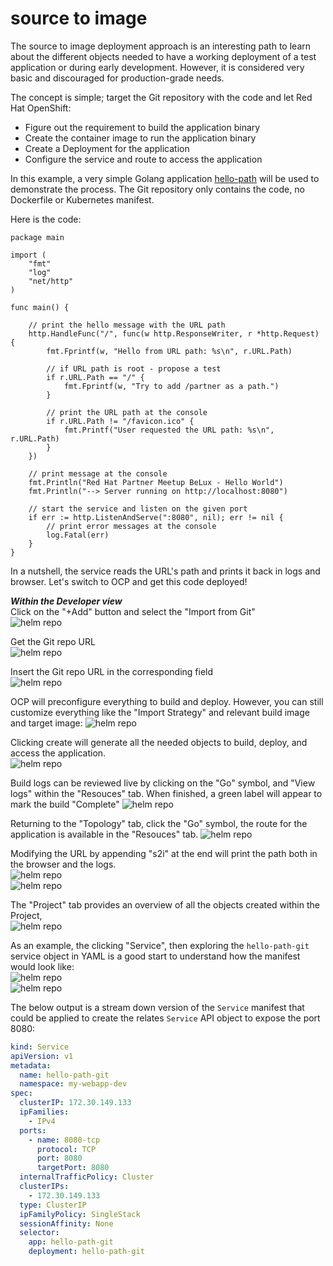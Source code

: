 # source to image

The source to image deployment approach is an interesting path to learn about the different objects needed to have a working deployment of a test application or during early development. However, it is considered very basic and discouraged for production-grade needs. 

The concept is simple; target the Git repository with the code and let Red Hat OpenShift:

- Figure out the requirement to build the application binary
- Create the container image to run the application binary
- Create a Deployment for the application 
- Configure the service and route to access the application 

In this example, a very simple Golang application [hello-path](https://github.com/romdalf/hello-path) will be used to demonstrate the process. The Git repository only contains the code, no Dockerfile or Kubernetes manifest. 

Here is the code:

```golang
package main

import (
    "fmt"
	"log"
    "net/http"
)

func main() {

	// print the hello message with the URL path 
	http.HandleFunc("/", func(w http.ResponseWriter, r *http.Request) {
        fmt.Fprintf(w, "Hello from URL path: %s\n", r.URL.Path)

		// if URL path is root - propose a test
		if r.URL.Path == "/" {
			fmt.Fprintf(w, "Try to add /partner as a path.")
		}

		// print the URL path at the console
		if r.URL.Path != "/favicon.ico" {
			fmt.Printf("User requested the URL path: %s\n", r.URL.Path)
		}
    })

	// print message at the console
	fmt.Println("Red Hat Partner Meetup BeLux - Hello World")
	fmt.Println("--> Server running on http://localhost:8080")

	// start the service and listen on the given port
    if err := http.ListenAndServe(":8080", nil); err != nil {
		// print error messages at the console
		log.Fatal(err)
	}
}
```

In a nutshell, the service reads the URL's path and prints it back in logs and browser. Let's switch to OCP and get this code deployed! 

***Within the Developer view***    
Click on the "+Add" button and select the "Import from Git"   
![helm repo](../../../images/s2i_01.png)    

Get the Git repo URL   
![helm repo](../../../images/s2i_02.png)    

Insert the Git repo URL in the corresponding field  
![helm repo](../../../images/s2i_03.png)   


OCP will preconfigure everything to build and deploy. However, you can still customize everything like the "Import Strategy" and relevant build image and target image: 
![helm repo](../../../images/s2i_04.png)    


Clicking create will generate all the needed objects to build, deploy, and access the application.  
![helm repo](../../../images/s2i_05.png)   


Build logs can be reviewed live by clicking on the "Go" symbol, and "View logs" within the "Resouces" tab. When finished, a green label will appear to mark the build "Complete"
![helm repo](../../../images/s2i_06.png)   


Returning to the "Topology" tab, click the "Go" symbol, the route for the application is available in the "Resouces" tab. 
![helm repo](../../../images/s2i_07.png)   


Modifying the URL by appending "s2i" at the end will print the path both in the browser and the logs.  
![helm repo](../../../images/s2i_08.png)   
![helm repo](../../../images/s2i_09.png)   


The "Project" tab provides an overview of all the objects created within the Project,   
![helm repo](../../../images/s2i_10.png)   


As an example, the clicking "Service", then exploring the ```hello-path-git``` service object in YAML is a good start to understand how the manifest would look like:   
![helm repo](../../../images/s2i_11.png)   
![helm repo](../../../images/s2i_12.png)   

The below output is a stream down version of the ```Service``` manifest that could be applied to create the relates ```Service``` API object to expose the port 8080:   

```yaml 
kind: Service
apiVersion: v1
metadata:
  name: hello-path-git
  namespace: my-webapp-dev
spec:
  clusterIP: 172.30.149.133
  ipFamilies:
    - IPv4
  ports:
    - name: 8080-tcp
      protocol: TCP
      port: 8080
      targetPort: 8080
  internalTrafficPolicy: Cluster
  clusterIPs:
    - 172.30.149.133
  type: ClusterIP
  ipFamilyPolicy: SingleStack
  sessionAffinity: None
  selector:
    app: hello-path-git
    deployment: hello-path-git
```
